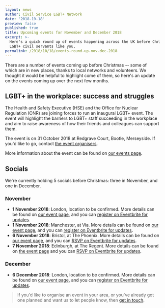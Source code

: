 ```yaml
---
layout: news
author: Civil Service LGBT+ Network
date: '2018-10-18'
preview: false
published: true
title: Upcoming events for November and December 2018
excerpt: >-
  Here's a quick round up of events happening across the UK before Christmas for
  LGBT+ civil servants like you.
permalink: /2018/10/18/events-round-up-nov-dec-2018
---
```

There are a number of events coming up before Christmas -- some of which are in new places, thanks to local networks and volunteers. We thought it would be helpful to highlight come of them, so here's an update on the events coming up over the next few months.

## LGBT+ in the workplace: success and struggles

The Health and Safety Executive (HSE) and the Office for Nuclear Regulation (ONR) are joining forces to run an inaugural LGBT+ event. The event will highlight the barriers to LGBT+ staff succeeding in the workplace and aim to raise awareness of how their friends and colleagues can support them. 

The event is on 31 October 2018 at Redgrave Court, Bootle, Merseyside. If you'd like to go, contact [the event organisers](LGBT@hse.gov.uk). 

More information about the event can be found on [our events page](https://www.civilservice.lgbt/event/2018/10/31/lgbt-in-the-workplace-merseyside/).

## Socials

We're currently holding 5 socials before Christmas: three in November, and one in December.

### November 

- **1 November 2018**: London, location to be confirmed. More details can be found on [our event page](https://www.civilservice.lgbt/event/2018/11/01/london-social/), and you can [register on Eventbrite for updates](https://www.eventbrite.co.uk/e/civil-service-lgbt-social-london-tickets-39611882206?ref=website).
- **1 November 2018**: Manchester, at Via. More details can be found on [our event page](https://www.civilservice.lgbt/event/2018-11-01-manchester-social/), and you can [register on Eventbrite for updates](https://www.eventbrite.co.uk/e/civil-service-lgbt-social-manchester-tickets-51945022962?ref=website).
- **6 November 2018**: Bristol, at The Phoenix. More details can be found on [our event page](https://www.civilservice.lgbt/event/2018/11/06/bristol-social/), and you can [RSVP on Eventbrite for updates](https://www.eventbrite.co.uk/e/civil-service-lgbt-social-bristol-tickets-51541398711?ref=website).
- **7 November 2018**: Edinburgh, at The Regent. More details can be found on [the event page](https://www.civilservice.lgbt/event/2018/11/07/edinburgh-social/) and you can [RSVP on Eventbrite for updates](https://www.eventbrite.co.uk/e/civil-service-lgbt-social-edinburgh-tickets-51541360597?ref=website).

### December

- **6 December 2018**: London, location to be confirmed. More details can be found on [our event page](https://www.civilservice.lgbt/event/2018/12/06/london-social/), and you can [register on Eventbrite for updates](https://www.eventbrite.co.uk/e/civil-service-lgbt-social-london-tickets-39611894242?ref=website).

> If you'd like to organise an event in your area, or you've already got one planned and want us to let people know, then [get in touch](/about/contact-us/).